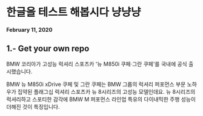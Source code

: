 # 한글을 테스트 해봅시다 냥냥냥

#### February 11, 2020

## 1.- Get your own repo

BMW 코리아가 고성능 럭셔리 스포츠카 '뉴 M850i 쿠페·그란 쿠페'를 국내에 공식 출시했습니다.

BMW 뉴 M850i xDrive 쿠페 및 그란 쿠페는 BMW 그룹의 럭셔리 퍼포먼스 부문 노하우가 집약된 플래그십 럭셔리 스포츠카 뉴 8시리즈의 고성능 모델인데요. 뉴 8시리즈의 럭셔리하고 스포티한 감각에 BMW M 퍼포먼스 라인업 특유의 다이내믹한 주행 성능이 더해진 것이 특징입니다.
